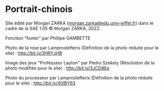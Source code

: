 # Portrait-chinois

Site édité par Morgan ZARKA (morgan.zarka@edu.univ-eiffel.fr) dans le cadre de la SAÉ 1.05
© Morgan ZARKA, 2022.

Fonction "footer" par Phillipe GAMBETTE

Photo de la rose par Lamproslefteris (Définition de la photo réduite pour le site) : http://bit.ly/3HRYJHB

Image des jeux "Professeur Layton" par Pedro Szekely (Résolution de la photo modifiée pour le site) : http://bit.ly/3JCD8Ee

Photo du processeur par Lamproslefteris (Définition de la photo réduite pour le site) : http://bit.ly/40lBY63